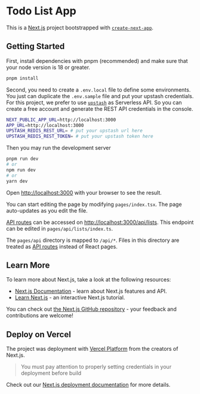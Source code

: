 # Todo List App

This is a [Next.js](https://nextjs.org/) project bootstrapped with [`create-next-app`](https://github.com/vercel/next.js/tree/canary/packages/create-next-app).

## Getting Started

First, install dependencies with pnpm (recommended) and make sure that your node version is 18 or greater.
```bash
pnpm install
```

Second, you need to create a `.env.local` file to define some environments. You just can duplicate the `.env.sample` file and put your upstash credentials. For this project, we prefer to use [`upstash`](https://upstash.com/) as Serverless API. So you can create a free account and generate the REST API credentials in the console.

```bash
NEXT_PUBLIC_APP_URL=http://localhost:3000
APP_URL=http://localhost:3000
UPSTASH_REDIS_REST_URL= # put your upstash url here
UPSTASH_REDIS_REST_TOKEN= # put your upstash token here
```

Then you may run the development server

```bash
pnpm run dev
# or
npm run dev
# or
yarn dev
```

Open [http://localhost:3000](http://localhost:3000) with your browser to see the result.

You can start editing the page by modifying `pages/index.tsx`. The page auto-updates as you edit the file.

[API routes](https://nextjs.org/docs/api-routes/introduction) can be accessed on [http://localhost:3000/api/lists](http://localhost:3000/api/lists). This endpoint can be edited in `pages/api/lists/index.ts`.

The `pages/api` directory is mapped to `/api/*`. Files in this directory are treated as [API routes](https://nextjs.org/docs/api-routes/introduction) instead of React pages.

## Learn More

To learn more about Next.js, take a look at the following resources:

- [Next.js Documentation](https://nextjs.org/docs) - learn about Next.js features and API.
- [Learn Next.js](https://nextjs.org/learn) - an interactive Next.js tutorial.

You can check out [the Next.js GitHub repository](https://github.com/vercel/next.js/) - your feedback and contributions are welcome!

## Deploy on Vercel

The project was deployment with [Vercel Platform](https://vercel.com) from the creators of Next.js.

> You must pay attention to properly setting credentials in your deployment before build

Check out our [Next.js deployment documentation](https://nextjs.org/docs/deployment) for more details.
